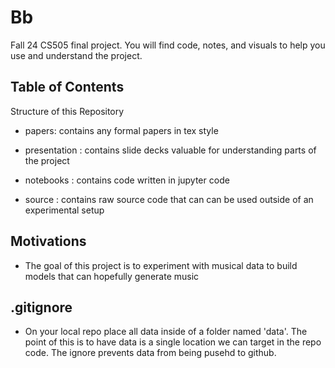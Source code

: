 # Bb
 Fall 24 CS505 final project. You will find code, notes, and visuals to help you use and understand the project. 

## Table of Contents 

Structure of this Repository 
- papers: contains any formal papers in tex style 

- presentation : contains slide decks valuable for understanding parts of the project 

- notebooks : contains code written in jupyter code 

- source : contains raw source code that can can be used outside of an experimental setup



## Motivations 
- The goal of this project is to experiment with musical data to build models that can hopefully generate music 

## .gitignore 
- On your local repo place all data inside of a folder named 'data'. The point of 
this is to have data is a single location we can target in the repo code. The ignore
prevents data from being pusehd to github. 
